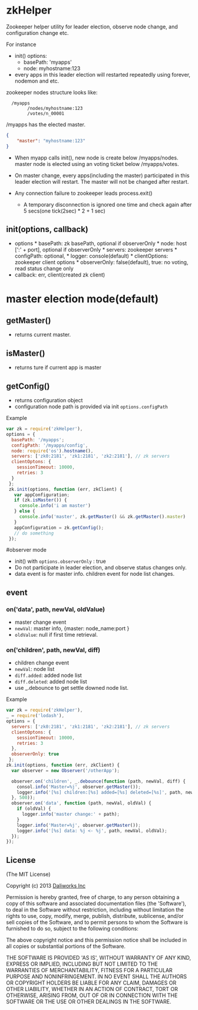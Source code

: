 zkHelper
========

Zookeeper helper utility for leader election, observe node change, and configuration change etc. 

For instance  
   - init() options:
     - basePath: 'myapps'
     - node: myhostname:123
   - every apps in this leader election will restarted repeatedly
   using forever, nodemon and etc.

zookeeper nodes structure looks like:
```
  /myapps
        /nodes/myhostname:123
        /votes/n_00001
```  

/myapps has the elected master.
```json
{
    "master": "myhostname:123"
}
```  

 - When myapp calls init(), new node is create below /myapps/nodes. master node is elected
 using an voting ticket below /myapps/votes.

 - On master change, every apps(including the master) participated in this leader
 election will restart.
 The master will not be changed after restart.

 - Any connection failure to zookeeper leads process.exit()
   - A temporary disconnection is ignored one time and check
   again after 5 secs(one tick(2sec) * 2 + 1 sec)


## init(options, callback)
   *  options
     *  basePath: zk basePath, optional if observerOnly
     *  node: host [':' + port], optional if observerOnly
     *  servers: zookeeper servers
     *  configPath: optional,
     *  logger: console(default)
     *  clientOptions: zookeeper client options
     *  observerOnly: false(default), true: no voting, read status change only
   * callback: err, client(created zk client)

# master election mode(default)

## getMaster()
  * returns current master.

## isMaster()
  * returns ture if current app is master

## getConfig()  
  * returns configuration object
  * configuration node path is provided via init ```options.configPath```

Example

```javascript
var zk = require('zkHelper'),
options = {
  basePath: '/myapps';
  configPath: '/myapps/config',
  node: require('os').hostname(),
  servers: ['zk0:2181', 'zk1:2181', 'zk2:2181'], // zk servers
  clientOptons: {
    sessionTimeout: 10000,
    retries: 3
  }
 };
 zk.init(options, function (err, zkClient) {
   var appConfiguration;
   if (zk.isMaster()) {
     console.info('i am master')
   } else {
     console.info('master', zk.getMaster() && zk.getMaster().master)
   }
   appConfiguration = zk.getConfig();
   // do something
 });
```

#observer mode

 - init() with ```options.observerOnly``` : true
 - Do not participate in leader election, and observe status changes only.
 - data event is for master info. children event for node list changes.


## event
### on('data', path, newVal, oldValue)
 - master change event
 - ```newVal```: master info, {master: node_name:port }
 - ```oldValue```: null if first time retrieval.

### on('children', path, newVal, diff)
 - children change event
 - ```newVal```: node list
 - ```diff.added```: added node list
 - ```diff.deleted```: added node list
 - use _.debounce to get settle downed node list.

Example

```javascript
var zk = require('zkHelper'),
_ = require('lodash'),
options = {
  servers: ['zk0:2181', 'zk1:2181', 'zk2:2181'], // zk servers
  clientOptons: {
    sessionTimeout: 10000,
    retries: 3
  },
  observerOnly: true
 };
zk.init(options, function (err, zkClient) {
  var observer = new Observer('/otherApp');

  observer.on('children', _.debounce(function (path, newVal, diff) {
    consol.info('Master=%j', observer.getMaster());
    logger.info('[%s] children:[%s] added=[%s] deleted=[%s]', path, newVal, diff.added, diff.deleted);
  }, 500));
  observer.on('data', function (path, newVal, oldVal) {
    if (oldVal) {
      logger.info('master change:' + path);
    }
    logger.info('Master=%j', observer.getMaster());
    logger.info('[%s] data: %j <- %j', path, newVal, oldVal);
  });
});
```

## License 

(The MIT License)

Copyright (c) 2013 [Daliworks Inc](http://www.daliworks.co.kr)

Permission is hereby granted, free of charge, to any person obtaining a copy of this software and associated documentation files (the 'Software'), to deal in the Software without restriction, including without limitation the rights to use, copy, modify, merge, publish, distribute, sublicense, and/or sell copies of the Software, and to permit persons to whom the Software is furnished to do so, subject to the following conditions:

The above copyright notice and this permission notice shall be included in all copies or substantial portions of the Software.

THE SOFTWARE IS PROVIDED 'AS IS', WITHOUT WARRANTY OF ANY KIND, EXPRESS OR IMPLIED, INCLUDING BUT NOT LIMITED TO THE WARRANTIES OF MERCHANTABILITY, FITNESS FOR A PARTICULAR PURPOSE AND NONINFRINGEMENT. IN NO EVENT SHALL THE AUTHORS OR COPYRIGHT HOLDERS BE LIABLE FOR ANY CLAIM, DAMAGES OR OTHER LIABILITY, WHETHER IN AN ACTION OF CONTRACT, TORT OR OTHERWISE, ARISING FROM, OUT OF OR IN CONNECTION WITH THE SOFTWARE OR THE USE OR OTHER DEALINGS IN THE SOFTWARE.


